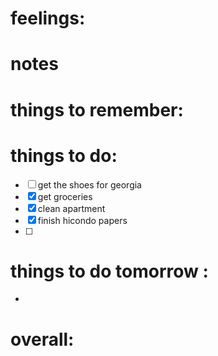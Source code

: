 # feelings:

# notes

# things to remember:

# things to do:
- [ ] get the shoes for georgia
- [x] get groceries
- [x] clean apartment
- [x] finish hicondo papers
- [ ] 
# things to do tomorrow :
- 
# overall:

